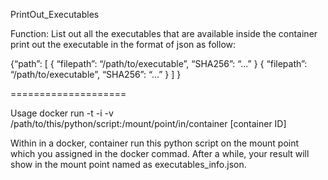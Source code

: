 PrintOut_Executables

Function:
List out all the executables that are available inside the container
print out the executable in the format of json as follow:

{“path”: [
     {
     “filepath”: “/path/to/executable”,
     “SHA256”: “...”
     } 
     {
     “filepath”: “/path/to/executable”,
     “SHA256”: “...”
     } 
     ]
}

====================

Usage docker run -t -i -v /path/to/this/python/script:/mount/point/in/container [container ID]

Within in a docker, container run this python script on the mount point which you assigned in the docker commad.
After a while, your result will show in the mount point named as executables_info.json.

